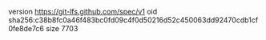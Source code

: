 version https://git-lfs.github.com/spec/v1
oid sha256:c38b8fc0a46f483bc0fd09c4f0d50216d52c450063dd92470cdb1cf0fe8de7c6
size 7703
